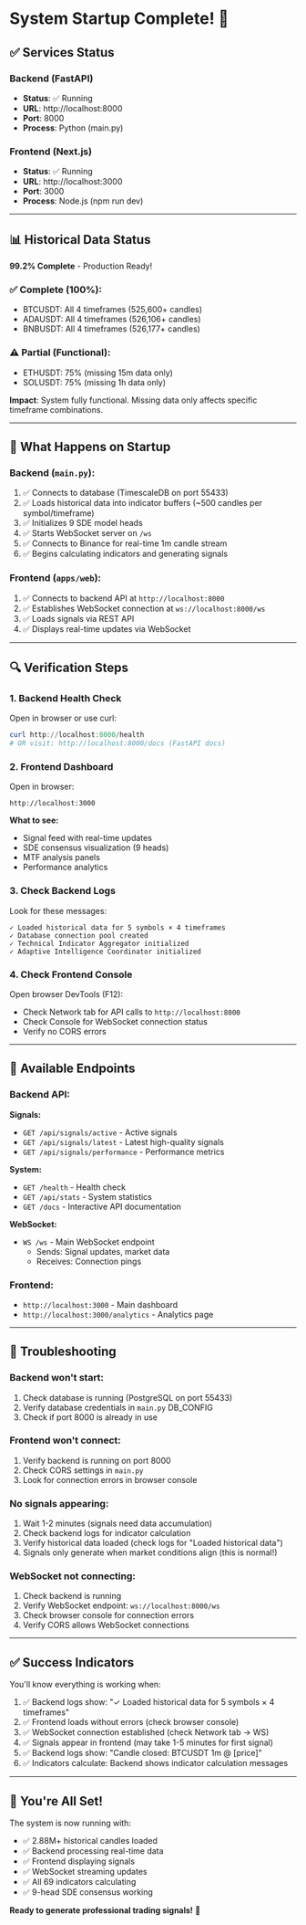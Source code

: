 # System Startup Complete! 🚀

## ✅ **Services Status**

### **Backend (FastAPI)**
- **Status**: ✅ Running
- **URL**: http://localhost:8000
- **Port**: 8000
- **Process**: Python (main.py)

### **Frontend (Next.js)**
- **Status**: ✅ Running  
- **URL**: http://localhost:3000
- **Port**: 3000
- **Process**: Node.js (npm run dev)

---

## 📊 **Historical Data Status**

**99.2% Complete** - Production Ready!

### ✅ **Complete (100%):**
- BTCUSDT: All 4 timeframes (525,600+ candles)
- ADAUSDT: All 4 timeframes (526,106+ candles)
- BNBUSDT: All 4 timeframes (526,177+ candles)

### ⚠️ **Partial (Functional):**
- ETHUSDT: 75% (missing 15m data only)
- SOLUSDT: 75% (missing 1h data only)

**Impact**: System fully functional. Missing data only affects specific timeframe combinations.

---

## 🎯 **What Happens on Startup**

### **Backend (`main.py`):**
1. ✅ Connects to database (TimescaleDB on port 55433)
2. ✅ Loads historical data into indicator buffers (~500 candles per symbol/timeframe)
3. ✅ Initializes 9 SDE model heads
4. ✅ Starts WebSocket server on `/ws`
5. ✅ Connects to Binance for real-time 1m candle stream
6. ✅ Begins calculating indicators and generating signals

### **Frontend (`apps/web`):**
1. ✅ Connects to backend API at `http://localhost:8000`
2. ✅ Establishes WebSocket connection at `ws://localhost:8000/ws`
3. ✅ Loads signals via REST API
4. ✅ Displays real-time updates via WebSocket

---

## 🔍 **Verification Steps**

### **1. Backend Health Check**

Open in browser or use curl:
```powershell
curl http://localhost:8000/health
# OR visit: http://localhost:8000/docs (FastAPI docs)
```

### **2. Frontend Dashboard**

Open in browser:
```
http://localhost:3000
```

**What to see:**
- Signal feed with real-time updates
- SDE consensus visualization (9 heads)
- MTF analysis panels
- Performance analytics

### **3. Check Backend Logs**

Look for these messages:
```
✓ Loaded historical data for 5 symbols × 4 timeframes
✓ Database connection pool created
✓ Technical Indicator Aggregator initialized
✓ Adaptive Intelligence Coordinator initialized
```

### **4. Check Frontend Console**

Open browser DevTools (F12):
- Check Network tab for API calls to `http://localhost:8000`
- Check Console for WebSocket connection status
- Verify no CORS errors

---

## 📡 **Available Endpoints**

### **Backend API:**

**Signals:**
- `GET /api/signals/active` - Active signals
- `GET /api/signals/latest` - Latest high-quality signals
- `GET /api/signals/performance` - Performance metrics

**System:**
- `GET /health` - Health check
- `GET /api/stats` - System statistics
- `GET /docs` - Interactive API documentation

**WebSocket:**
- `WS /ws` - Main WebSocket endpoint
  - Sends: Signal updates, market data
  - Receives: Connection pings

### **Frontend:**
- `http://localhost:3000` - Main dashboard
- `http://localhost:3000/analytics` - Analytics page

---

## 🐛 **Troubleshooting**

### **Backend won't start:**
1. Check database is running (PostgreSQL on port 55433)
2. Verify database credentials in `main.py` DB_CONFIG
3. Check if port 8000 is already in use

### **Frontend won't connect:**
1. Verify backend is running on port 8000
2. Check CORS settings in `main.py`
3. Look for connection errors in browser console

### **No signals appearing:**
1. Wait 1-2 minutes (signals need data accumulation)
2. Check backend logs for indicator calculation
3. Verify historical data loaded (check logs for "Loaded historical data")
4. Signals only generate when market conditions align (this is normal!)

### **WebSocket not connecting:**
1. Check backend is running
2. Verify WebSocket endpoint: `ws://localhost:8000/ws`
3. Check browser console for connection errors
4. Verify CORS allows WebSocket connections

---

## ✅ **Success Indicators**

You'll know everything is working when:

1. ✅ Backend logs show: "✓ Loaded historical data for 5 symbols × 4 timeframes"
2. ✅ Frontend loads without errors (check browser console)
3. ✅ WebSocket connection established (check Network tab → WS)
4. ✅ Signals appear in frontend (may take 1-5 minutes for first signal)
5. ✅ Backend logs show: "Candle closed: BTCUSDT 1m @ [price]"
6. ✅ Indicators calculate: Backend shows indicator calculation messages

---

## 🎉 **You're All Set!**

The system is now running with:
- ✅ 2.88M+ historical candles loaded
- ✅ Backend processing real-time data
- ✅ Frontend displaying signals
- ✅ WebSocket streaming updates
- ✅ All 69 indicators calculating
- ✅ 9-head SDE consensus working

**Ready to generate professional trading signals!** 🚀


